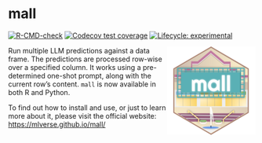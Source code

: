 # mall

<!-- badges: start -->

[![R-CMD-check](https://github.com/mlverse/mall/actions/workflows/R-CMD-check.yaml/badge.svg)](https://github.com/mlverse/mall/actions/workflows/R-CMD-check.yaml)
[![Codecov test
coverage](https://codecov.io/gh/mlverse/mall/branch/main/graph/badge.svg)](https://app.codecov.io/gh/mlverse/mall?branch=main)
[![Lifecycle:
experimental](https://img.shields.io/badge/lifecycle-experimental-orange.svg)](https://lifecycle.r-lib.org/articles/stages.html#experimental)
<!-- badges: end -->

<img src="man/figures/logo.png" style="float:right" />


Run multiple LLM predictions against a data frame. The predictions are
processed row-wise over a specified column. It works using a
pre-determined one-shot prompt, along with the current row’s content.
`mall` is now available in both R and Python. 

To find out how to install and use, or just to learn more about it, please 
visit the official website: https://mlverse.github.io/mall/

